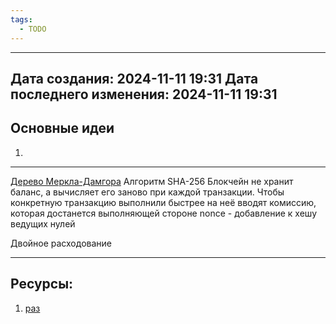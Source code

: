 ```yaml
---
tags:
  - TODO
---
```

---
Дата создания: 2024-11-11 19:31
Дата последнего изменения: 2024-11-11 19:31
---
## Основные идеи
1) 
---
[Дерево Меркла-Дамгора](Блокчейн/Изучить.md)
Алгоритм SHA-256
Блокчейн не хранит баланс, а вычисляет его заново при каждой транзакции. Чтобы конкретную транзакцию выполнили быстрее на неё вводят комиссию, которая достанется выполняющей стороне
nonce - добавление к хешу ведущих нулей

Двойное расходование



---
## Ресурсы:
1) [раз](https://pikabu.ru/story/blokcheyn_iznutri_kak_ustroen_bitkoin_razbiraemsya_raz_i_navsegda_chelovecheskim_yazyikom_dlinnopost_8857566#comments)
